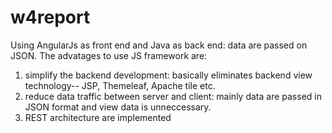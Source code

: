 # w4report
Using AngularJs as front end and Java as back end: data are passed on JSON.
The advatages to use JS framework are:
1. simplify the backend development: basically eliminates backend view technology-- JSP, Themeleaf, Apache tile etc.
2. reduce data traffic between server and client: mainly data are passed in JSON format and view data is unneccessary.
3. REST architecture are implemented

